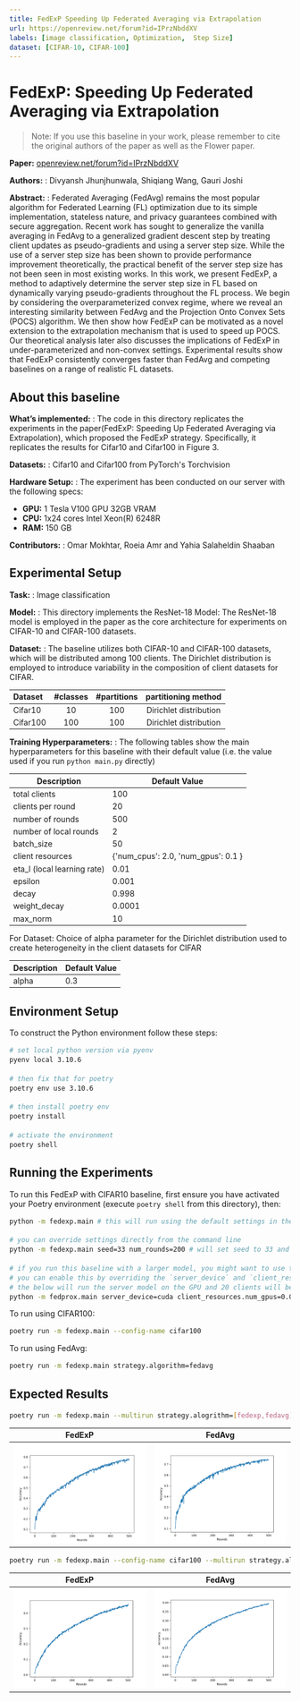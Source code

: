 ```yaml
---
title: FedExP Speeding Up Federated Averaging via Extrapolation
url: https://openreview.net/forum?id=IPrzNbddXV
labels: [image classification, Optimization,  Step Size]
dataset: [CIFAR-10, CIFAR-100]
---
```


# FedExP: Speeding Up Federated Averaging via Extrapolation

> Note: If you use this baseline in your work, please remember to cite the original authors of the paper as well as the Flower paper.

****Paper:**** [openreview.net/forum?id=IPrzNbddXV](https://openreview.net/forum?id=IPrzNbddXV)

****Authors:**** : Divyansh Jhunjhunwala, Shiqiang Wang, Gauri Joshi

****Abstract:**** : Federated Averaging (FedAvg) remains the most popular algorithm for Federated Learning (FL) optimization due to its simple implementation, stateless nature, and privacy guarantees combined with secure aggregation. Recent work has sought to generalize the vanilla averaging in FedAvg to a generalized gradient descent step by treating client updates as pseudo-gradients and using a server step size. While
the use of a server step size has been shown to provide performance improvement theoretically, the practical benefit of the server step size has not been seen in most existing works. In this work, we present FedExP, a method to adaptively determine the server step size in FL based on dynamically varying pseudo-gradients throughout the FL process. We begin by considering the overparameterized convex regime, where we reveal an interesting similarity between FedAvg and the Projection Onto Convex Sets (POCS) algorithm. We then show how FedExP can be motivated as a novel extension to the extrapolation mechanism that is used to speed up POCS. Our theoretical analysis later also discusses the implications of FedExP in under-parameterized and non-convex settings. Experimental results show that
FedExP consistently converges faster than FedAvg and competing baselines on a range of realistic FL datasets.


## About this baseline

****What’s implemented:**** : The code in this directory replicates the experiments in the paper(FedExP: Speeding Up Federated Averaging via Extrapolation), which proposed the FedExP strategy. Specifically, it replicates the results for Cifar10 and Cifar100 in Figure 3.

****Datasets:**** : Cifar10 and Cifar100 from PyTorch's Torchvision

****Hardware Setup:**** : The experiment has been conducted on our server with the following specs: 
- **GPU:** 1 Tesla V100 GPU 32GB VRAM
- **CPU:** 1x24 cores Intel Xeon(R) 6248R
- **RAM:** 150 GB

****Contributors:**** : Omar Mokhtar, Roeia Amr and Yahia Salaheldin Shaaban


## Experimental Setup

****Task:**** : Image classification

****Model:**** : This directory implements the ResNet-18 Model:
The ResNet-18 model is employed in the paper as the core architecture for experiments on CIFAR-10 and CIFAR-100 datasets.

****Dataset:**** :
The baseline utilizes both CIFAR-10 and CIFAR-100 datasets, which will be distributed among 100 clients. The Dirichlet distribution is employed to introduce variability in the composition of client datasets for CIFAR.

| Dataset  | #classes | #partitions |  partitioning method   |
|:---------|:--------:|:-----------:|:----------------------:|
| Cifar10  |    10    |     100     | Dirichlet distribution |
| Cifar100 |   100    |     100     | Dirichlet distribution |


****Training Hyperparameters:**** :
The following tables show the main hyperparameters for this baseline with their default value (i.e. the value used if you run `python main.py` directly)

| Description                 | Default Value                       |
|-----------------------------|-------------------------------------|
| total clients               | 100                                 |
| clients per round           | 20                                  |
| number of rounds            | 500                                 |
| number of local rounds      | 2                                   |
| batch_size                  | 50                                  |
| client resources            | {'num_cpus': 2.0, 'num_gpus': 0.1 } |
| eta_l (local learning rate) | 0.01                                |
| epsilon                     | 0.001                               |
| decay                       | 0.998                               |
| weight_decay                | 0.0001                              |
| max_norm                    | 10                                  |

For Dataset:
Choice of alpha parameter for the Dirichlet distribution used to create heterogeneity in the client datasets for CIFAR

| Description | Default Value |
|-------------|---------------|
| alpha       | 0.3           |

## Environment Setup

To construct the Python environment follow these steps:

```bash
# set local python version via pyenv
pyenv local 3.10.6

# then fix that for poetry
poetry env use 3.10.6

# then install poetry env
poetry install

# activate the environment
poetry shell

```

## Running the Experiments

To run this FedExP with CIFAR10 baseline, first ensure you have activated your Poetry environment (execute `poetry shell` from this directory), then:
```bash  
python -m fedexp.main # this will run using the default settings in the `conf/config.yaml`

# you can override settings directly from the command line
python -m fedexp.main seed=33 num_rounds=200 # will set seed to 33 and the number of rounds to 200

# if you run this baseline with a larger model, you might want to use the GPU (not used by default).
# you can enable this by overriding the `server_device` and `client_resources` config. For example
# the below will run the server model on the GPU and 20 clients will be allowed to run concurrently on a GPU (assuming you also meet the CPU criteria for clients)
python -m fedprox.main server_device=cuda client_resources.num_gpus=0.01
```

To run using CIFAR100:

```bash
poetry run -m fedexp.main --config-name cifar100
```

To run using FedAvg:

```bash
poetry run -m fedexp.main strategy.algorithm=fedavg
```


## Expected Results

```bash
poetry run -m fedexp.main --multirun strategy.alogrithm=[fedexp,fedavg]
```
| FedExP | FedAvg |
|:----:|:----:|
|![FedExP CIFAR10](_static/FedExP_Cifar10_S0.png) | ![FedAvg CIFAR10](_static/FedAvg_Cifar10_S0.png) |




```bash
poetry run -m fedexp.main --config-name cifar100 --multirun strategy.alogrithm=[fedexp,fedavg]
```
| FedExP | FedAvg |
|:----:|:----:|
| ![FedExP CIFAR100](_static/FedExP_Cifar100_S0.png) | ![FedAvg CIFAR100](_static/FedAvg_Cifar100_S0.png) |
